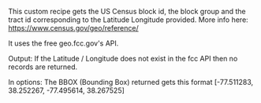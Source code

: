 This custom recipe gets the US Census block id, the block group and the tract id corresponding to the Latitude Longitude provided. 
More info here: https://www.census.gov/geo/reference/

It uses the free geo.fcc.gov's API.

Output:
If the Latitude / Longitude does not exist in the fcc API then no records are returned.

In options:
The BBOX (Bounding Box) returned gets this format [-77.511283, 38.252267, -77.495614, 38.267525]